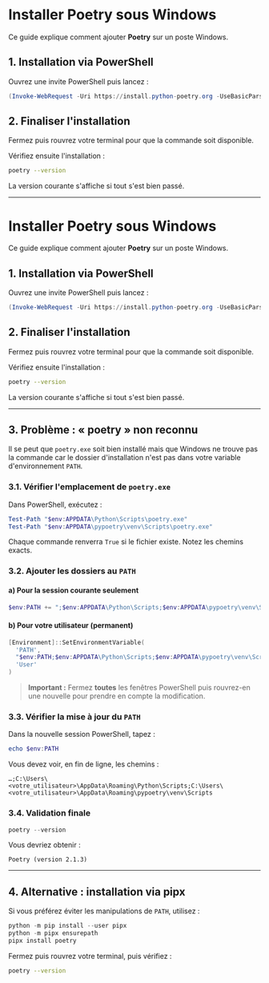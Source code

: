 # Installer Poetry sous Windows

Ce guide explique comment ajouter **Poetry** sur un poste Windows.

## 1. Installation via PowerShell

Ouvrez une invite PowerShell puis lancez :

```powershell
(Invoke-WebRequest -Uri https://install.python-poetry.org -UseBasicParsing).Content | python -
```

## 2. Finaliser l'installation

Fermez puis rouvrez votre terminal pour que la commande soit disponible.

Vérifiez ensuite l'installation :

```bash
poetry --version
```

La version courante s'affiche si tout s'est bien passé.



---------------------------
# Installer Poetry sous Windows

Ce guide explique comment ajouter **Poetry** sur un poste Windows.

## 1. Installation via PowerShell

Ouvrez une invite PowerShell puis lancez :

```powershell
(Invoke-WebRequest -Uri https://install.python-poetry.org -UseBasicParsing).Content | python -
```

## 2. Finaliser l'installation

Fermez puis rouvrez votre terminal pour que la commande soit disponible.

Vérifiez ensuite l'installation :

```bash
poetry --version
```

La version courante s'affiche si tout s'est bien passé.

---

## 3. Problème : « poetry » non reconnu

Il se peut que `poetry.exe` soit bien installé mais que Windows ne trouve pas la commande car le dossier d'installation n'est pas dans votre variable d'environnement `PATH`.

### 3.1. Vérifier l'emplacement de `poetry.exe`

Dans PowerShell, exécutez :

```powershell
Test-Path "$env:APPDATA\Python\Scripts\poetry.exe"
Test-Path "$env:APPDATA\pypoetry\venv\Scripts\poetry.exe"
```

Chaque commande renverra `True` si le fichier existe. Notez les chemins exacts.

### 3.2. Ajouter les dossiers au `PATH`

#### a) Pour la session courante seulement

```powershell
$env:PATH += ";$env:APPDATA\Python\Scripts;$env:APPDATA\pypoetry\venv\Scripts"
```

#### b) Pour votre utilisateur (permanent)

```powershell
[Environment]::SetEnvironmentVariable(
  'PATH',
  "$env:PATH;$env:APPDATA\Python\Scripts;$env:APPDATA\pypoetry\venv\Scripts",
  'User'
)
```

> **Important :** Fermez **toutes** les fenêtres PowerShell puis rouvrez-en une nouvelle pour prendre en compte la modification.

### 3.3. Vérifier la mise à jour du `PATH`

Dans la nouvelle session PowerShell, tapez :

```powershell
echo $env:PATH
```

Vous devez voir, en fin de ligne, les chemins :

```
…;C:\Users\<votre_utilisateur>\AppData\Roaming\Python\Scripts;C:\Users\<votre_utilisateur>\AppData\Roaming\pypoetry\venv\Scripts
```

### 3.4. Validation finale

```powershell
poetry --version
```

Vous devriez obtenir :

```
Poetry (version 2.1.3)
```

---

## 4. Alternative : installation via pipx

Si vous préférez éviter les manipulations de `PATH`, utilisez :

```powershell
python -m pip install --user pipx
python -m pipx ensurepath
pipx install poetry
```

Fermez puis rouvrez votre terminal, puis vérifiez :

```bash
poetry --version
```

